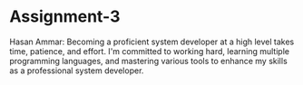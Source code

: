 # Assignment-3

Hasan Ammar: Becoming a proficient system developer at a high level takes time, patience, and effort.
I'm committed to working hard, learning multiple programming languages, and mastering various tools to enhance my skills as a professional system developer.
